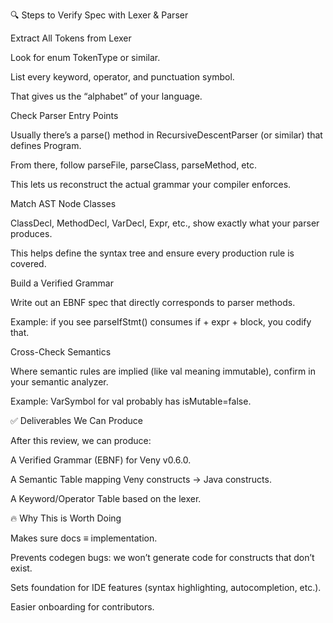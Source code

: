 🔍 Steps to Verify Spec with Lexer & Parser

Extract All Tokens from Lexer

Look for enum TokenType or similar.

List every keyword, operator, and punctuation symbol.

That gives us the “alphabet” of your language.

Check Parser Entry Points

Usually there’s a parse() method in RecursiveDescentParser (or similar) that defines Program.

From there, follow parseFile, parseClass, parseMethod, etc.

This lets us reconstruct the actual grammar your compiler enforces.

Match AST Node Classes

ClassDecl, MethodDecl, VarDecl, Expr, etc., show exactly what your parser produces.

This helps define the syntax tree and ensure every production rule is covered.

Build a Verified Grammar

Write out an EBNF spec that directly corresponds to parser methods.

Example: if you see parseIfStmt() consumes if + expr + block, you codify that.

Cross-Check Semantics

Where semantic rules are implied (like val meaning immutable), confirm in your semantic analyzer.

Example: VarSymbol for val probably has isMutable=false.

✅ Deliverables We Can Produce

After this review, we can produce:

A Verified Grammar (EBNF) for Veny v0.6.0.

A Semantic Table mapping Veny constructs → Java constructs.

A Keyword/Operator Table based on the lexer.

🔥 Why This is Worth Doing

Makes sure docs ≡ implementation.

Prevents codegen bugs: we won’t generate code for constructs that don’t exist.

Sets foundation for IDE features (syntax highlighting, autocompletion, etc.).

Easier onboarding for contributors.